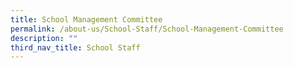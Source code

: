 ```yaml
---
title: School Management Committee
permalink: /about-us/School-Staff/School-Management-Committee
description: ""
third_nav_title: School Staff
---
```

